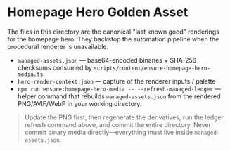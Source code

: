 # Homepage Hero Golden Asset

The files in this directory are the canonical "last known good" renderings for the homepage hero. They backstop the automation pipeline when the procedural renderer is unavailable.

- `managed-assets.json` — base64-encoded binaries + SHA-256 checksums consumed by `scripts/content/ensure-homepage-hero-media.ts`
- `hero-render-context.json` — capture of the renderer inputs / palette
- `npm run ensure:homepage-hero-media -- --refresh-managed-ledger` — helper command that rebuilds `managed-assets.json` from the rendered PNG/AVIF/WebP in your working directory.

> Update the PNG first, then regenerate the derivatives, run the ledger refresh command above, and commit the entire directory. Never commit binary media directly—everything must live inside `managed-assets.json`.
